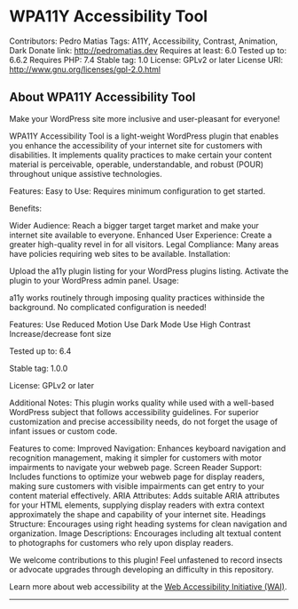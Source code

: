 # WPA11Y Accessibility Tool

Contributors: Pedro Matias
Tags: A11Y, Accessibility, Contrast, Animation, Dark
Donate link: http://pedromatias.dev
Requires at least: 6.0
Tested up to: 6.6.2
Requires PHP: 7.4
Stable tag: 1.0
License: GPLv2 or later
License URI: http://www.gnu.org/licenses/gpl-2.0.html

## About WPA11Y Accessibility Tool

Make your WordPress site more inclusive and user-pleasant for everyone!

WPA11Y Accessibility Tool is a light-weight WordPress plugin that enables you enhance the accessibility of your internet site for customers with disabilities. It implements quality practices to make certain your content material is perceivable, operable, understandable, and robust (POUR) throughout unique assistive technologies.

Features:
Easy to Use: Requires minimum configuration to get started.

Benefits:

Wider Audience: Reach a bigger target target market and make your internet site available to everyone.
Enhanced User Experience: Create a greater high-quality revel in for all visitors.
Legal Compliance: Many areas have policies requiring web sites to be available.
Installation:

Upload the a11y plugin listing for your WordPress plugins listing.
Activate the plugin to your WordPress admin panel.
Usage:

a11y works routinely through imposing quality practices withinside the background. No complicated configuration is needed!

Features:
Use Reduced Motion
Use Dark Mode
Use High Contrast
Increase/decrease font size

Tested up to: 6.4

Stable tag: 1.0.0

License: GPLv2 or later

Additional Notes:
This plugin works quality while used with a well-based WordPress subject that follows accessibility guidelines.
For superior customization and precise accessibility needs, do not forget the usage of infant issues or custom code.

Features to come:
Improved Navigation: Enhances keyboard navigation and recognition management, making it simpler for customers with motor impairments to navigate your webweb page.
Screen Reader Support: Includes functions to optimize your webweb page for display readers, making sure customers with visible impairments can get entry to your content material effectively.
ARIA Attributes: Adds suitable ARIA attributes for your HTML elements, supplying display readers with extra context approximately the shape and capability of your internet site.
Headings Structure: Encourages using right heading systems for clean navigation and organization.
Image Descriptions: Encourages including alt textual content to photographs for customers who rely upon display readers.

We welcome contributions to this plugin! Feel unfastened to record insects or advocate upgrades through developing an difficulty in this repository.


Learn more about web accessibility at the [Web Accessibility Initiative (WAI)](https://www.w3.org/WAI/).
___

